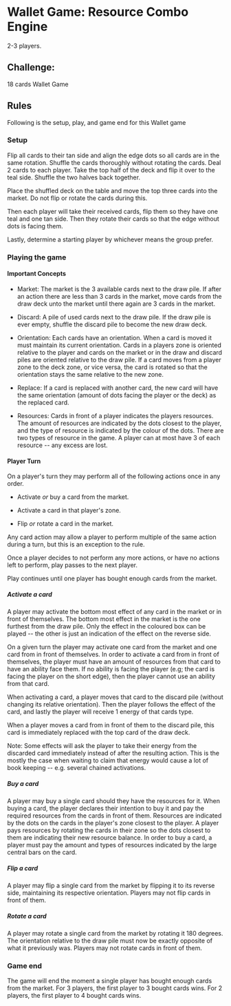 # Wallet Game: Resource Combo Engine
2-3 players.

## Challenge:
18 cards Wallet Game

## Rules
Following is the setup, play, and game end for this Wallet game

### Setup
Flip all cards to their tan side and align the edge dots so all cards are in the same rotation.
Shuffle the cards thoroughly without rotating the cards.
Deal 2 cards to each player.
Take the top half of the deck and flip it over to the teal side.
Shuffle the two halves back together.

Place the shuffled deck on the table and move the top three cards into the market.
Do not flip or rotate the cards during this.

Then each player will take their received cards, flip them so they have one teal and one tan side.
Then they rotate their cards so that the edge without dots is facing them.

Lastly, determine a starting player by whichever means the group prefer.

### Playing the game

#### Important Concepts

* Market: The market is the 3 available cards next to the draw pile. If after an action there are less than 3 cards in the market, move cards from the draw deck unto the market until there again are 3 cards in the market.

* Discard: A pile of used cards next to the draw pile. If the draw pile is ever empty, shuffle the discard pile to become the new draw deck.

* Orientation: Each cards have an orientation. When a card is moved it must maintain its current orientation. Cards in a players zone is oriented relative to the player and cards on the market or in the draw and discard piles are oriented relative to the draw pile. If a card moves from a player zone to the deck zone, or vice versa, the card is rotated so that the orientation stays the same relative to the new zone.

* Replace: If a card is replaced with another card, the new card will have the same orientation (amount of dots facing the player or the deck) as the replaced card.

* Resources: Cards in front of a player indicates the players resources. The amount of resources are indicated by the dots closest to the player, and the type of resource is indicated by the colour of the dots. There are two types of resource in the game. A player can at most have 3 of each resource -- any excess are lost.

#### Player Turn
On a player's turn they may perform all of the following actions once in any order.

* Activate *or* buy a card from the market.

* Activate a card in that player's zone.

* Flip *or* rotate a card in the market.

Any card action may allow a player to perform multiple of the same action during a turn, but this is an exception to the rule.

Once a player decides to not perform any more actions, or have no actions left to perform, play passes to the next player.

Play continues until one player has bought enough cards from the market.

##### Activate a card
A player may activate the bottom most effect of any card in the market or in front of themselves.
The bottom most effect in the market is the one furthest from the draw pile.
Only the effect in the coloured box can be played -- the other is just an indication of the effect on the reverse side.

On a given turn the player may activate one card from the market and one card from in front of themselves.
In order to activate a card from in front of themselves, the player must have an amount of resources from that card to have an ability face them.
If no ability is facing the player (e.g; the card is facing the player on the short edge), then the player cannot use an ability from that card.

When activating a card, a player moves that card to the discard pile (without changing its relative orientation).
Then the player follows the effect of the card, and lastly the player will receive 1 energy of that cards type.

When a player moves a card from in front of them to the discard pile, this card is immediately replaced with the top card of the draw deck.

Note: Some effects will ask the player to take their energy from the discarded card immediately instead of after the resulting action.
This is the mostly the case when waiting to claim that energy would cause a lot of book keeping -- e.g. several chained activations.

##### Buy a card
A player may buy a single card should they have the resources for it.
When buying a card, the player declares their intention to buy it and pay the required resources from the cards in front of them.
Resources are indicated by the dots on the cards in the player's zone closest to the player.
A player pays resources by rotating the cards in their zone so the dots closest to them are indicating their new resource balance.
In order to buy a card, a player must pay the amount and types of resources indicated by the large central bars on the card.

##### Flip a card
A player may flip a single card from the market by flipping it to its reverse side, maintaining its respective orientation.
Players may not flip cards in front of them.

##### Rotate a card
A player may rotate a single card from the market by rotating it 180 degrees.
The orientation relative to the draw pile must now be exactly opposite of what it previously was.
Players may not rotate cards in front of them.


### Game end
The game will end the moment a single player has bought enough cards from the market.
For 3 players, the first player to 3 bought cards wins.
For 2 players, the first player to 4 bought cards wins.